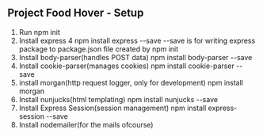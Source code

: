 Project Food Hover - Setup
-----------------------------------

1. Run npm init
2. Install express 4
    npm install express --save
    --save is for writing express package to package.json file created by npm init
3. Install body-parser(handles POST data)
    npm install body-parser --save
4. Install cookie-parser(manages cookies)
    npm install cookie-parser --save
5. install morgan(http request logger, only for development)
    npm install morgan
6. Install nunjucks(html templating)
    npm install nunjucks --save
7. Install Express Session(session management)
    npm install express-session --save
8. Install nodemailer(for the mails ofcourse)

